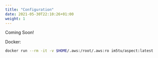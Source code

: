 ```yaml
---
title: "Configuration"
date: 2021-05-30T22:10:26+01:00
weight: 1
---
```


Coming Soon!


Docker:

```bash
docker run --rm -it -v $HOME/.aws:/root/.aws:ro im5tu/aspect:latest
```